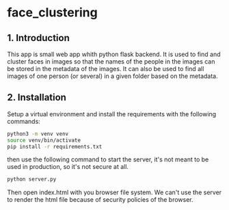 # face_clustering

## 1. Introduction
This app is small web app whith python flask backend.
It is used to find and cluster faces in images so that the names of the people in the images can be stored in the metadata of the images.
It can also be used to find all images of one person (or several) in a given folder based on the metadata.

## 2. Installation

Setup a virtual environment and install the requirements with the following commands:
```bash
python3 -m venv venv
source venv/bin/activate
pip install -r requirements.txt
```
then use the following command to start the server, it's not meant to be used in production, so it's not secure at all.
```bash
python server.py
```
Then open index.html with you browser file system.
We can't use the server to render the html file because of security policies of the browser.

